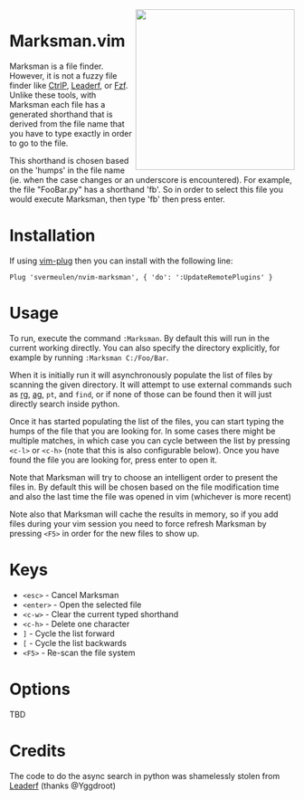 
<img align="right" width="281" height="284" src="https://i.imgur.com/etJCqp2.png">

# Marksman.vim

Marksman is a file finder.  However, it is not a fuzzy file finder like [CtrlP](https://github.com/kien/ctrlp.vim), [Leaderf](https://github.com/Yggdroot/LeaderF), or [Fzf](https://github.com/junegunn/fzf.vim).  Unlike these tools, with Marksman each file has a generated shorthand that is derived from the file name that you have to type exactly in order to go to the file.

This shorthand is chosen based on the 'humps' in the file name (ie. when the case changes or an underscore is encountered).  For example, the file "FooBar.py" has a shorthand 'fb'.  So in order to select this file you would execute Marksman, then type 'fb' then press enter.

# Installation

If using [vim-plug](https://github.com/junegunn/vim-plug) then you can install with the following line:

```
Plug 'svermeulen/nvim-marksman', { 'do': ':UpdateRemotePlugins' }
```

# Usage

To run, execute the command `:Marksman`.  By default this will run in the current working directly.  You can also specify the directory explicitly, for example by running `:Marksman C:/Foo/Bar`.

When it is initially run it will asynchronously populate the list of files by scanning the given directory.  It will attempt to use external commands such as [rg](https://github.com/BurntSushi/ripgrep), [ag](https://github.com/ggreer/the_silver_searcher), `pt`, and `find`, or if none of those can be found then it will just directly search inside python.

Once it has started populating the list of the files, you can start typing the humps of the file that you are looking for.  In some cases there might be multiple matches, in which case you can cycle between the list by pressing `<c-l>` or `<c-h>` (note that this is also configurable below).  Once you have found the file you are looking for, press enter to open it.

Note that Marksman will try to choose an intelligent order to present the files in.  By default this will be chosen based on the file modification time and also the last time the file was opened in vim (whichever is more recent)

Note also that Marksman will cache the results in memory, so if you add files during your vim session you need to force refresh Marksman by pressing `<F5>` in order for the new files to show up.

# Keys

* `<esc>` - Cancel Marksman
* `<enter>` - Open the selected file
* `<c-w>` - Clear the current typed shorthand
* `<c-h>` - Delete one character
* `]` - Cycle the list forward
* `[` - Cycle the list backwards
* `<F5>` - Re-scan the file system

# Options

TBD

# Credits

The code to do the async search in python was shamelessly stolen from [Leaderf](https://github.com/Yggdroot/LeaderF) (thanks @Yggdroot)

